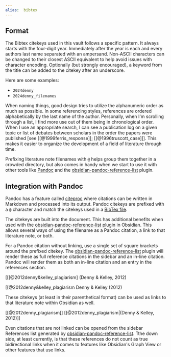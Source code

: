 ```yaml
---
alias:  bibtex
---
```


## Format
The Bibtex citekeys used in this vault follows a specific pattern. It always starts with the four-digit year. Immediately after the year is each and every authors last name separated with an ampersand. Non-ASCII characters can be changed to their closest ASCII equivalent to help avoid issues with character encoding. Optionally (but strongly encouraged), a keyword from the title can be added to the citekey after an underscore.

Here are some examples:
- `2024denny`
- `2024denny_filenames`

When naming things, good design tries to utilize the alphanumeric order as much as possible. In some referencing styles, references are ordered alphabetically by the last name of the author. Personally, when I'm scrolling through a list, I find more use out of them being in chronological order. When I use an appropriate search, I can see a publication log on a given topic or list of debates between scholars in the order the papers were published [see [[@1999ferris_response]]; [[@1996truscott_case]]]. This makes it easier to organize the development of a field of literature through time.

Prefixing literature note filenames with `@` helps group them together in a crowded directory, but also comes in handy when we start to use it with other tools like [Pandoc](https://pandoc.org/) and the [obsidian-pandoc-reference-list](https://github.com/mgmeyers/obsidian-pandoc-reference-list) plugin.

## Integration with Pandoc
Pandoc has a feature called [citeproc](https://pandoc.org/MANUAL.html#citations-in-note-styles) where citations can be written in Markdown and processed into its output. Pandoc citekeys are prefixed with a `@` character and match the citekeys used in a [BibTex file](https://www.bibtex.com/g/bibtex-format/).

The citekeys are built into the document. This has additional benefits when used with the [obsidian-pandoc-reference-list](https://github.com/mgmeyers/obsidian-pandoc-reference-list) plugin in Obsidian. This allows several ways of using the filename as a Pandoc citation, a link to that literature note, or both.

For a Pandoc citation without linking, use a single set of square brackets around the prefixed citekey. The [obsidian-pandoc-reference-list](https://github.com/mgmeyers/obsidian-pandoc-reference-list) plugin will render these as full reference citations in the sidebar and an in-line citation. Pandoc will render them as both an in-line citation and an entry in the references section.

[[[@2012denny&kelley_plagiarism]
(Denny & Kelley, 2012)

[[@2012denny&kelley_plagiarism
Denny & Kelley (2012)

These citekeys (at least in their parenthetical format) can be used as links to that literature note within Obsidian as well. 

[[@2012denny_plagiarism]]
[[@2012denny_plagiarism|(Denny & Kelley, 2012)]]

Even citations that are not linked can be opened from the sidebar References list generated by [obsidian-pandoc-reference-list](https://github.com/mgmeyers/obsidian-pandoc-reference-list). Tthe down side, at least currently, is that these references do not count as true bidirectional links when it comes to features like Obsidian's Graph View or other features that use links.
